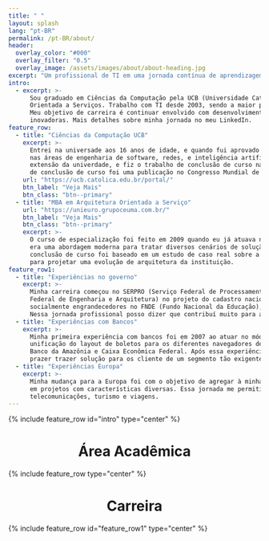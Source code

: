 ```yaml
---
title: " "
layout: splash
lang: "pt-BR"
permalink: /pt-BR/about/
header:
  overlay_color: "#000"
  overlay_filter: "0.5"
  overlay_image: /assets/images/about/about-heading.jpg
excerpt: "Um profissional de TI em uma jornada contínua de aprendizagem, estudos, compartilhamento e colaboração."
intro: 
  - excerpt: >-
      Sou graduado em Ciências da Computação pela UCB (Universidade Católica de Brasília), e pós-graduado pela UNIEURO em Arquitetura
      Orientada a Serviços. Trabalho com TI desde 2003, sendo a maior parte do tempo para o Governo Brasileiro, e para bancos Brasileiros.
      Meu objetivo de carreira é continuar envolvido com desenvolvimento de soluções que façam diferença na vida das pessoas e que sejam 
      inovadoras. Mais detalhes sobre minha jornada no meu LinkedIn.
feature_row:
  - title: "Ciências da Computação UCB"
    excerpt: >-
      Entrei na universade aos 16 anos de idade, e quando fui aprovado para o curso a universade disponibilizava um curso com conteúdos 
      nas áreas de engenharia de software, redes, e inteligência artificial. Fiz matérias nas três áreas, atuei em projetos de pesquisa e 
      extensão da univerdade, e fiz o trabalho de conclusão de curso na área de sistemas inteligentes para ensino. O resultado do trabalho 
      de conclusão de curso foi uma publicação no Congresso Mundial de Física Médica e Engenharia Biomédica em 2006. 
    url: "https://ucb.catolica.edu.br/portal/"
    btn_label: "Veja Mais"
    btn_class: "btn--primary"
  - title: "MBA em Arquitetura Orientada a Serviço"
    url: "https://unieuro.grupoceuma.com.br/"
    btn_label: "Veja Mais"
    btn_class: "btn--primary"
    excerpt: >-
      O curso de especialização foi feito em 2009 quando eu já atuava nas funções de arquitetura de soluções para projetos do Governo Brasileiro. Na época 
      era uma abordagem moderna para tratar diversos cenários de solução e trouxe um background que eu consigo aproveitar até os dias atuais. O projeto de 
      conclusão de curso foi baseado em um estudo de caso real sobre a utilziação da abordagem orientada a seriço para mepear os processos de negócio do BRDS 
      para projetar uma evolução de arquitetura da instituição.
feature_row1:
  - title: "Experiências no governo"
    excerpt: >-
      Minha carreira começou no SERPRO (Serviço Federal de Processamento de Dados) em projetos da receita federal. Na sequência atuei pelo CONFEA (Conselho 
      Federal de Engenharia e Arquitetura) no projeto do cadastro nacional de engenheiros e arquitetos. Tive também a oportunidade de trabalhar em projetos 
      socialmente engrandecedores no FNDE (Fundo Nacional da Educação), MDS (Ministério do Desenvolvimento Social) e TSE (Tribunal Superior Eleitoral).
      Nessa jornada profissional posso dizer que contribuí muito para a sociedade Brasileira, com o máximo de dedicação possível.
  - title: "Experiências com Bancos"
    excerpt: >-
      Minha primeira experiência com bancos foi em 2007 ao atuar no módulo de pagamentos do Internet Banking do Banco do Brasil. Nesse projeto pude trazer a 
      unificação do layout de boletos para os diferentes navegadores de internet. Trabalhei também em projetos que eram relacionados com a área de canais do 
      Banco da Amazônia e Caixa Econômica Federal. Após essa experiência trabalhei com projetos do SICOOB para sistemas de cooperativas de crédito. Foi um 
      prazer trazer solução para os cliente de um segmento tão exigente.
  - title: "Experiências Europa"
    excerpt: >-
      Minha mudança para a Europa foi com o objetivo de agregar à minha experiência profissional projetos internacionais, além de melhorias na experiência de carreira 
      em projetos com características diversas. Essa jornada me permitiu trabalhar em projetos envolvendo profissionais de diferentes países nas áreas de banco, supply chain, 
      telecomunicações, turismo e viagens.
---
```


{% include feature_row id="intro" type="center" %}

<h1 id="page-title" class="page__title" style="text-align: center;">Área Acadêmica</h1>

{% include feature_row type="center" %}

<h1 id="page-title" class="page__title" style="text-align: center;">Carreira</h1>

{% include feature_row id="feature_row1" type="center" %}